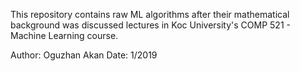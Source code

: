 This repository contains raw ML algorithms after their mathematical background was discussed lectures in Koc University's COMP 521 - Machine Learning course.

Author: Oguzhan Akan
Date: 1/2019